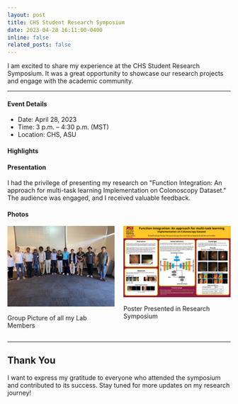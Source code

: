 ```yaml
---
layout: post
title: CHS Student Research Symposium
date: 2023-04-28 16:11:00-0400
inline: false
related_posts: false
---
```


I am excited to share my experience at the CHS Student Research Symposium. It was a great opportunity to showcase our research projects and engage with the academic community.

---

#### Event Details

- Date: April 28, 2023
- Time: 3 p.m. – 4:30 p.m. (MST)
- Location: CHS, ASU

#### Highlights

#### Presentation

I had the privilege of presenting my research on "Function Integration: An approach for multi-task learning
Implementation on Colonoscopy Dataset." The audience was engaged, and I received valuable feedback.

#### Photos

<div style="display: flex; justify-content: space-between;">

  <div style="width: 48%;">
    <img src="/assets/img/news/IMG_7010.jpg" alt="Symposium Photo 1" style="width: 100%;">
    <p>Group Picture of all my Lab Members</p>
  </div>

  <div style="width: 48%;">
    <img src="/assets/img/news/WhatsApp%20Image%202023-04-26%20at%201.43.00%20PM.jpeg" alt="Symposium Photo 2" style="width: 100%;">
    <p>Poster Presented in Research Symposium</p>
  </div>

</div>

---

## Thank You

I want to express my gratitude to everyone who attended the symposium and contributed to its success.
Stay tuned for more updates on my research journey!
